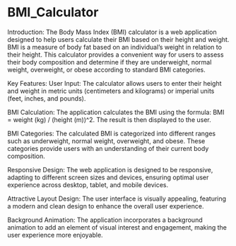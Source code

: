 # BMI_Calculator
Introduction:
The Body Mass Index (BMI) calculator is a web application designed to help users calculate their BMI based on their height and weight. BMI is a measure of body fat based on an individual’s weight in relation to their height. This calculator provides a convenient way for users to assess their body composition and determine if they are underweight, normal weight, overweight, or obese according to standard BMI categories.

Key Features:
User Input: The calculator allows users to enter their height and weight in metric units (centimeters and kilograms) or imperial units (feet, inches, and pounds).

BMI Calculation: The application calculates the BMI using the formula: BMI = weight (kg) / (height (m))^2. The result is then displayed to the user.

BMI Categories: The calculated BMI is categorized into different ranges such as underweight, normal weight, overweight, and obese. These categories provide users with an understanding of their current body composition.

Responsive Design: The web application is designed to be responsive, adapting to different screen sizes and devices, ensuring optimal user experience across desktop, tablet, and mobile devices.

Attractive Layout Design: The user interface is visually appealing, featuring a modern and clean design to enhance the overall user experience.

Background Animation: The application incorporates a background animation to add an element of visual interest and engagement, making the user experience more enjoyable.
